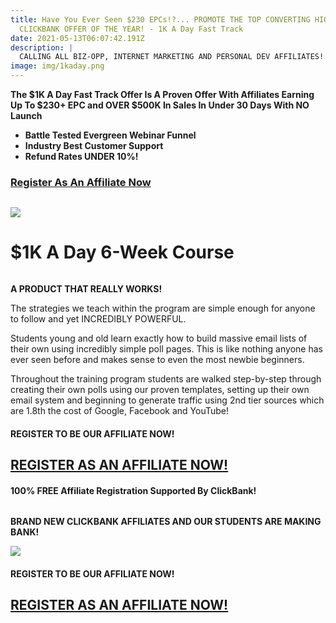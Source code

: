 ```yaml
---
title: Have You Ever Seen $230 EPCs!?... PROMOTE THE TOP CONVERTING HIGH TICKET
  CLICKBANK OFFER OF THE YEAR! - 1K A Day Fast Track
date: 2021-05-13T06:07:42.191Z
description: |
  CALLING ALL BIZ-OPP, INTERNET MARKETING AND PERSONAL DEV AFFILIATES!
image: img/1kaday.png
---
```

<!--StartFragment-->

**The $1K A Day Fast Track Offer Is A Proven Offer With Affiliates Earning Up To $230+ EPC and OVER $500K In Sales In Under 30 Days With NO Launch**

<!--EndFragment-->

<!--StartFragment-->

* **Battle Tested Evergreen Webinar Funnel**
* **Industry Best Customer Support**
* **Refund Rates UNDER 10%!**

<!--EndFragment-->

### [Register As An  Affiliate Now](https://56e319pio84ehk5n0afjs4y704.hop.clickbank.net/)

![]()

<!--StartFragment-->

![](https://affiliates.thefasttracks.com/hosted/images/1a/2fd05c7504496e8942cb428c2c38bf/LOGO-CMYK.png)

<!--EndFragment-->

<!--StartFragment-->

# **$1K A Day 6-Week Course**

<!--EndFragment-->

<!--StartFragment-->

![]()

**A PRODUCT THAT REALLY WORKS!**

The strategies we teach within the program are simple enough for anyone to follow and yet INCREDIBLY POWERFUL. 

Students young and old learn exactly how to build massive email lists of their own using incredibly simple poll pages. This is like nothing anyone has ever seen before and makes sense to even the most newbie beginners. 

Throughout the training program students are walked step-by-step through creating their own polls using our proven templates, setting up their own email system and beginning to generate traffic using 2nd tier sources which are 1.8th the cost of Google, Facebook and YouTube!

#### **REGISTER TO BE OUR AFFILIATE NOW!**

## [REGISTER AS AN AFFILIATE NOW!](https://affiliates.thefasttracks.com/jv-home#open-popup)

#### 100% FREE Affiliate Registration Supported By ClickBank!

<!--EndFragment-->

![]()

<!--StartFragment-->

**BRAND NEW CLICKBANK AFFILIATES AND OUR STUDENTS ARE MAKING BANK!**

![](https://affiliates.thefasttracks.com/hosted/images/4c/5bd8eb650c4b29a844cf84c34b4346/Steve-Dewitt-testimonial-2.png)

<!--EndFragment-->

#### **REGISTER TO BE OUR AFFILIATE NOW!**

## [REGISTER AS AN AFFILIATE NOW!](https://affiliates.thefasttracks.com/jv-home#open-popup)
